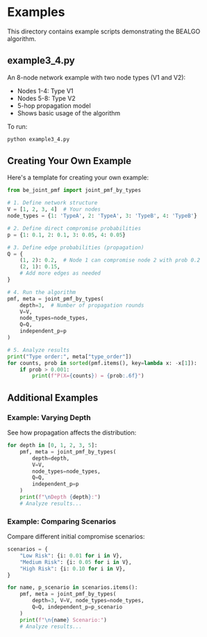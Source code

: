 # Examples

This directory contains example scripts demonstrating the BEALGO algorithm.

## example3_4.py

An 8-node network example with two node types (V1 and V2):
- Nodes 1-4: Type V1
- Nodes 5-8: Type V2
- 5-hop propagation model
- Shows basic usage of the algorithm

To run:
```bash
python example3_4.py
```

## Creating Your Own Example

Here's a template for creating your own example:

```python
from be_joint_pmf import joint_pmf_by_types

# 1. Define network structure
V = [1, 2, 3, 4]  # Your nodes
node_types = {1: 'TypeA', 2: 'TypeA', 3: 'TypeB', 4: 'TypeB'}

# 2. Define direct compromise probabilities
p = {1: 0.1, 2: 0.1, 3: 0.05, 4: 0.05}

# 3. Define edge probabilities (propagation)
Q = {
    (1, 2): 0.2,  # Node 1 can compromise node 2 with prob 0.2
    (2, 1): 0.15,
    # Add more edges as needed
}

# 4. Run the algorithm
pmf, meta = joint_pmf_by_types(
    depth=3,  # Number of propagation rounds
    V=V,
    node_types=node_types,
    Q=Q,
    independent_p=p
)

# 5. Analyze results
print("Type order:", meta["type_order"])
for counts, prob in sorted(pmf.items(), key=lambda x: -x[1]):
    if prob > 0.001:
        print(f"P(X={counts}) = {prob:.6f}")
```

## Additional Examples

### Example: Varying Depth

See how propagation affects the distribution:

```python
for depth in [0, 1, 2, 3, 5]:
    pmf, meta = joint_pmf_by_types(
        depth=depth,
        V=V,
        node_types=node_types,
        Q=Q,
        independent_p=p
    )
    print(f"\nDepth {depth}:")
    # Analyze results...
```

### Example: Comparing Scenarios

Compare different initial compromise scenarios:

```python
scenarios = {
    "Low Risk": {i: 0.01 for i in V},
    "Medium Risk": {i: 0.05 for i in V},
    "High Risk": {i: 0.10 for i in V},
}

for name, p_scenario in scenarios.items():
    pmf, meta = joint_pmf_by_types(
        depth=3, V=V, node_types=node_types,
        Q=Q, independent_p=p_scenario
    )
    print(f"\n{name} Scenario:")
    # Analyze results...
```
